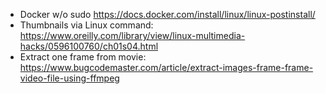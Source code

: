 * Docker w/o sudo https://docs.docker.com/install/linux/linux-postinstall/
* Thumbnails via Linux command: https://www.oreilly.com/library/view/linux-multimedia-hacks/0596100760/ch01s04.html
* Extract one frame from movie: https://www.bugcodemaster.com/article/extract-images-frame-frame-video-file-using-ffmpeg
